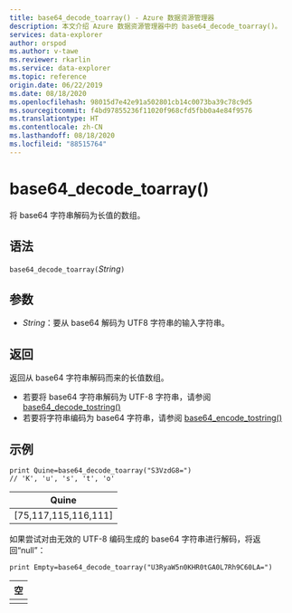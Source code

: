 ```yaml
---
title: base64_decode_toarray() - Azure 数据资源管理器
description: 本文介绍 Azure 数据资源管理器中的 base64_decode_toarray()。
services: data-explorer
author: orspod
ms.author: v-tawe
ms.reviewer: rkarlin
ms.service: data-explorer
ms.topic: reference
origin.date: 06/22/2019
ms.date: 08/18/2020
ms.openlocfilehash: 98015d7e42e91a502801cb14c0073ba39c78c9d5
ms.sourcegitcommit: f4bd97855236f11020f968cfd5fbb0a4e84f9576
ms.translationtype: HT
ms.contentlocale: zh-CN
ms.lasthandoff: 08/18/2020
ms.locfileid: "88515764"
---
```

# <a name="base64_decode_toarray"></a>base64_decode_toarray()

将 base64 字符串解码为长值的数组。

## <a name="syntax"></a>语法

`base64_decode_toarray(`*String*`)`

## <a name="arguments"></a>参数

* *String*：要从 base64 解码为 UTF8 字符串的输入字符串。

## <a name="returns"></a>返回

返回从 base64 字符串解码而来的长值数组。

* 若要将 base64 字符串解码为 UTF-8 字符串，请参阅 [base64_decode_tostring()](base64_decode_tostringfunction.md)
* 若要将字符串编码为 base64 字符串，请参阅 [base64_encode_tostring()](base64_encode_tostringfunction.md)

## <a name="example"></a>示例

<!-- csl: https://help.kusto.chinacloudapi.cn:443/Samples -->
```kusto
print Quine=base64_decode_toarray("S3VzdG8=")  
// 'K', 'u', 's', 't', 'o'
```

|Quine|
|-----|
|[75,117,115,116,111]|

如果尝试对由无效的 UTF-8 编码生成的 base64 字符串进行解码，将返回“null”：

<!-- csl: https://help.kusto.chinacloudapi.cn:443/Samples -->
```kusto
print Empty=base64_decode_toarray("U3RyaW5n0KHR0tGA0L7Rh9C60LA=")
```

|空|
|-----|
||
